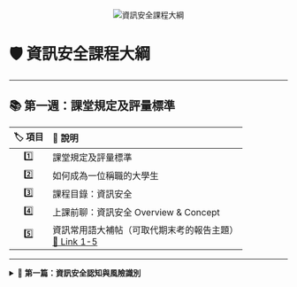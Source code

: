 
<div align="center">
  <img src="https://img.shields.io/badge/資訊安全-課程大綱-blue?style=for-the-badge&logo=markdown" alt="資訊安全課程大綱"/>
</div>

# 🛡️ 資訊安全課程大綱

---

## 📚 第一週：課堂規定及評量標準

| 🏷️ 項目 | 📄 說明 |
| :---: | :--- |
| 1️⃣ | 課堂規定及評量標準 |
| 2️⃣ | 如何成為一位稱職的大學生 |
| 3️⃣ | 課程目錄：資訊安全 |
| 4️⃣ | 上課前聊：資訊安全 Overview & Concept |
| 5️⃣ | 資訊常用語大補帖（可取代期末考的報告主題）<br>[🔗 Link 1-5](https://github.com/chih-chengwu/Information-Security-Markdown/blob/main/1-5.%E5%B8%B8%E8%A6%8B%E8%B3%87%E8%A8%8A%E7%94%A8%E8%AA%9E_%E5%8F%8A_%E5%90%8C%E5%AD%B8%E5%8F%AF%E4%BB%A5%E5%A0%B1%E5%91%8A_%E5%8F%96%E4%BB%A3%E6%9C%9F%E4%B8%AD%E6%9C%9F%E6%9C%AA%E8%80%83%E7%9A%84%E9%A1%8C%E7%9B%AE.txt) |

---

<details>

<summary>📝 <b>第一篇：資訊安全認知與風險識別</b></summary>

- **📖 第1章** 資訊安全概論  
  [📂 ](CH01資訊安全概論.pptx)
- **⚖️ 第2章** 資訊法律與事件處理  
  [📄 2-1.資訊法律與事件處理.pptx](2-1.資訊法律與事件處理.pptx)  
  [🔗 Link2-2 CH02資訊法律與事件處理.pptx](CH02資訊法律與事件處理.pptx)

<details>

<summary>🔐 <b>第二篇：信任與安全架構</b></summary>

- **🔑 第4章** 認證、授權與存取控制
- **🌐 第7章** 資訊系統與網路模型

</details>

<details>

<summary>⚠️ <b>第三篇：威脅</b></summary>

- **🚨 第3章** 資訊安全威脅
- **🦠 第10章** 惡意程式與防毒

</details>

---


> 💡 **小提醒：**
> - 可用 `<details>` 摺疊區塊讓內容更有層次
> - Markdown 支援多種 icon，讓內容更美觀！
> - 善用 VSCode 與 Copilot 提升 Markdown 編輯效率

